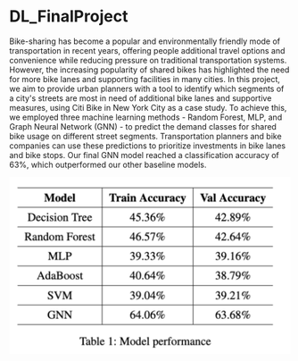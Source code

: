 # DL_FinalProject
Bike-sharing has become a popular and environmentally friendly mode of transportation in recent years, offering people additional travel options and convenience while reducing pressure on traditional transportation systems. However, the increasing popularity of shared bikes has highlighted the need for more bike lanes and supporting facilities in many cities. In this project, we aim to provide urban planners with a tool to identify which segments of a city's streets are most in need of additional bike lanes and supportive measures, using Citi Bike in New York City as a case study. To achieve this, we employed three machine learning methods - Random Forest, MLP, and Graph Neural Network (GNN) - to predict the demand classes for shared bike usage on different street segments. Transportation planners and bike companies can use these predictions to prioritize investments in bike lanes and bike stops. Our final GNN model reached a classification accuracy of 63\%, which outperformed our other baseline models.

<img src="model_output.png" alt="drawing" width="600"/>
